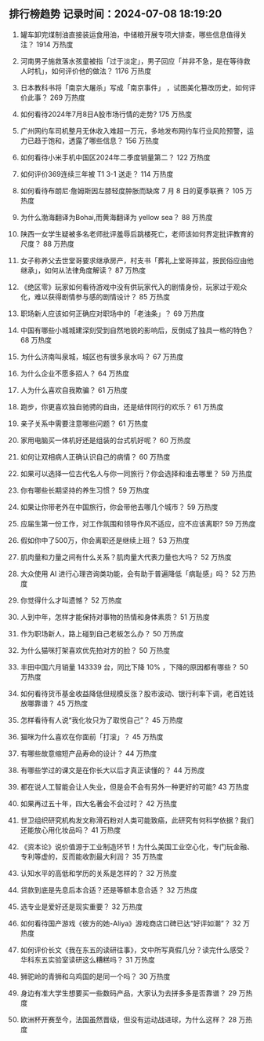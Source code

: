 
## 排行榜趋势 记录时间：2024-07-08 18:19:20
  
  1. 罐车卸完煤制油直接装运食用油，中储粮开展专项大排查，哪些信息值得关注？ 1914 万热度
    
  2. 河南男子施救落水孩童被指「过于淡定」，男子回应「并非不急，是在等待救人时机」，如何评价他的做法？ 1176 万热度
    
  3. 日本教科书将「南京大屠杀」写成「南京事件」 ，试图美化篡改历史，如何评价此事？ 269 万热度
    
  4. 如何看待2024年7月8日A股市场行情的走势? 175 万热度
    
  5. 广州网约车司机整月无休收入难超一万元，多地发布网约车行业风险预警，运力已趋于饱和，透露了哪些信息？ 156 万热度
    
  6. 如何看待小米手机中国区2024年二季度销量第二？ 122 万热度
    
  7. 如何评价369连续三年被 T1 3-1 送走？ 114 万热度
    
  8. 如何看待布朗尼·詹姆斯因左膝轻度肿胀而缺席 7 月 8 日的夏季联赛？ 105 万热度
    
  9. 为什么渤海翻译为Bohai,而黄海翻译为 yellow sea？ 88 万热度
    
  10. 陕西一女学生疑被多名老师批评羞辱后跳楼死亡，老师该如何界定批评教育的尺度？ 88 万热度
    
  11. 女子称养父去世堂哥要求继承房产，村支书「葬礼上堂哥摔盆，按民俗应由他继承」，如何从法律角度解读？ 87 万热度
    
  12. 《绝区零》玩家如何看待游戏中没有供玩家代入的剧情身份，玩家过于观众化，难以获得剧情参与感的剧情设计？ 85 万热度
    
  13. 职场新人应该如何正确应对职场中的「老油条」？ 69 万热度
    
  14. 中国有哪些小城城建深刻受到自然地貌的影响后，反倒成了独具一格的特色？ 68 万热度
    
  15. 为什么济南叫泉城，城区也有很多泉水吗？ 67 万热度
    
  16. 为什么企业不愿多招人？ 64 万热度
    
  17. 人为什么喜欢自我欺骗？ 61 万热度
    
  18. 跑步，你更喜欢独自驰骋的自由，还是结伴同行的欢乐？ 61 万热度
    
  19. 亲子关系中需要注意哪些问题？ 61 万热度
    
  20. 家用电脑买一体机好还是组装的台式机好呢？ 60 万热度
    
  21. 如何让双相病人正确认识自己的病情？ 60 万热度
    
  22. 如果可以选择一位古代名人与你一同旅行？你会选择和谁去哪里？ 59 万热度
    
  23. 你有哪些长期坚持的养生习惯？ 59 万热度
    
  24. 如果让你带老外在中国旅行，你会带他去哪几个城市？ 59 万热度
    
  25. 应届生第一份工作，对工作氛围和领导作风不适应，应不应该离职? 59 万热度
    
  26. 假如你中了500万，你会离职还是继续上班？ 53 万热度
    
  27. 肌肉量和力量之间有什么关系？肌肉量大代表力量也大吗？ 52 万热度
    
  28. 大众使用 AI 进行心理咨询类功能，会有助于普遍降低「病耻感」吗？ 52 万热度
    
  29. 你觉得什么才叫遗憾？ 52 万热度
    
  30. 人到中年，怎样才能保持对事物的热情和身体素质？ 51 万热度
    
  31. 作为职场新人，路上碰到自己老板怎么办？ 50 万热度
    
  32. 为什么猫咪打架喜欢优先拍对方的脸？ 50 万热度
    
  33. 丰田中国六月销量 143339 台，同比下降 10% ，下降的原因都有哪些？ 50 万热度
    
  34. 如何看待货币基金收益降低但规模反涨？股市波动、银行利率下调，老百姓钱放哪靠谱？ 45 万热度
    
  35. 怎样看待有人说“我化妆只为了取悦自己”？ 45 万热度
    
  36. 猫咪为什么喜欢在你面前「打滚」？ 45 万热度
    
  37. 有哪些故意缩短产品寿命的设计？ 44 万热度
    
  38. 有哪些学过的课文是在你长大以后才真正读懂的？ 44 万热度
    
  39. 都在说人工智能会让人失业，但是会不会有另外一种更好的可能? 43 万热度
    
  40. 如果再过五十年，四大名著会不会过时？ 42 万热度
    
  41. 世卫组织研究机构发文称滑石粉对人类可能致癌，此研究有何科学依据？我们还能放心用化妆品吗？ 41 万热度
    
  42. 《资本论》说价值源于工业制造环节！为什么美国工业空心化，专门玩金融、专利等虚的，反而能收割最大利润？ 35 万热度
    
  43. 认知水平的高低和学历的关系是怎样的？ 32 万热度
    
  44. 贷款到底是先息后本合适？还是等额本息合适？ 32 万热度
    
  45. 选专业是爱好还是现实重要？ 32 万热度
    
  46. 如何看待国产游戏《彼方的她-Aliya》游戏商店口碑已达“好评如潮”？ 32 万热度
    
  47. 如何评价长文《我在东五的读研往事》，文中所写真假几分？读完什么感受？华科东五实验室读研这么糟糕吗？ 31 万热度
    
  48. 狮驼岭的青狮和乌鸡国的是同一个吗？ 30 万热度
    
  49. 身边有准大学生想要买一些数码产品，大家认为去拼多多是否靠谱？ 29 万热度
    
  50. 欧洲杯开赛至今，法国虽然晋级，但没有运动战进球，为什么这样？ 28 万热度
    